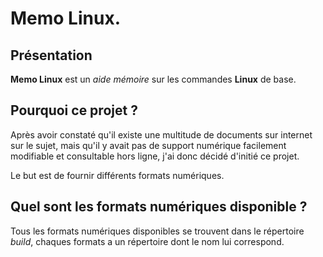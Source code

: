 # Memo Linux.
## Présentation
**Memo Linux** est un *aide mémoire* sur les commandes **Linux** de base.
## Pourquoi ce projet ?
Après avoir constaté qu'il existe une multitude de documents sur internet sur le sujet,
 mais qu'il y avait pas de support numérique facilement modifiable et consultable hors ligne,
  j'ai donc décidé d'initié ce projet.

Le but est de fournir différents formats numériques.

## Quel sont les formats numériques disponible ?

Tous les formats numériques disponibles se trouvent dans le répertoire *build*, chaques formats a un répertoire dont le nom lui correspond. 

